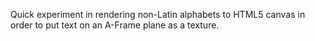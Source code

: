 Quick experiment in rendering non-Latin alphabets to HTML5 canvas in order to put text on an A-Frame plane as a texture.
